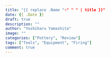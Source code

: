 ```yaml
---
title: "{{ replace .Name "-" " " | title }}"
date: {{ .Date }}
draft: true
description: ""
author: "Yoshiharu Yamashita"
image: ""
categories: ["Pottery", "Review"]
tags: ["Tools", "Equipment", "Firing"]
comment: true
---
```


